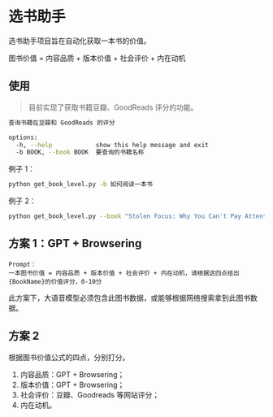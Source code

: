 # 选书助手

选书助手项目旨在自动化获取一本书的价值。

图书价值 = 内容品质 + 版本价值 + 社会评价 + 内在动机

## 使用

> 目前实现了获取书籍豆瓣、GoodReads 评分的功能。

```bash
查询书籍在豆瓣和 GoodReads 的评分

options:
  -h, --help            show this help message and exit
  -b BOOK, --book BOOK  要查询的书籍名称
```

例子 1：
```bash
python get_book_level.py -b 如何阅读一本书
```

例子 2：
```bash
python get_book_level.py --book "Stolen Focus: Why You Can't Pay Attention- and How to Think Deeply Again"
```

## 方案 1：GPT + Browsering

```
Prompt：
一本图书价值 = 内容品质 + 版本价值 + 社会评价 + 内在动机，请根据这四点给出{BookName}的价值评分，0-10分
```

此方案下，大语音模型必须包含此图书数据，或能够根据网络搜索拿到此图书数据。

## 方案 2

根据图书价值公式的四点，分别打分。

1. 内容品质：GPT + Browsering；
2. 版本价值：GPT + Browsering；
3. 社会评价：豆瓣、Goodreads 等网站评分；
4. 内在动机。